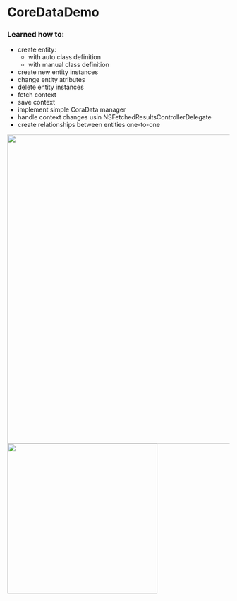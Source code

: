 # CoreDataDemo


### Learned how to:

- create entity:
  - with auto class definition
  - with manual class definition
- create new entity instances
- change entity atributes
- delete entity instances
- fetch context
- save context
- implement simple CoraData manager
- handle context changes usin NSFetchedResultsControllerDelegate
- create relationships between entities one-to-one

<img width="700" src="https://user-images.githubusercontent.com/80542175/178520140-fe162fad-4a25-42e1-91a4-58e01a40220c.png">
<img width="340" src="https://user-images.githubusercontent.com/80542175/178520105-97e98607-1d07-4e2d-a3ba-b8621185e3dc.gif">
